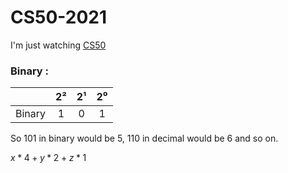 # CS50-2021

I'm just watching [CS50](https://www.youtube.com/playlist?list=PLhQjrBD2T383f9scHRNYJkior2VvYjpSL)

### Binary :

|        | 2²  | 2¹  | 2⁰  |
| ------ |:---:|:---:|:---:|
| Binary | 1   | 0   | 1   |

So 101 in binary would be 5, 110 in decimal would be 6 and so on.

$x * 4 + y * 2 + z * 1$


